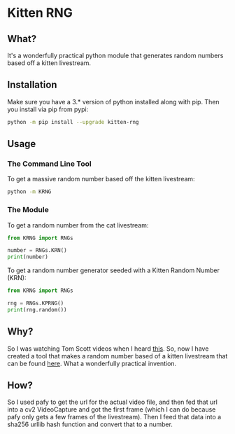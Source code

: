 # Kitten RNG

## What?

It's a wonderfully practical python module that generates random numbers based off a kitten livestream. 

## Installation

Make sure you have a 3.* version of python installed along with pip. Then you install via pip from pypi:
```bash
python -m pip install --upgrade kitten-rng
```

## Usage

### The Command Line Tool

To get a massive random number based off the kitten livestream:

```bash
python -m KRNG
```

### The Module

To get a random number from the cat livestream:

```python
from KRNG import RNGs

number = RNGs.KRN()
print(number)
```

To get a random number generator seeded with a Kitten Random Number (KRN):

```python
from KRNG import RNGs

rng = RNGs.KPRNG()
print(rng.random())
```

## Why?

So I was watching Tom Scott videos when I heard [this](https://youtu.be/1cUUfMeOijg). So, now I have created a tool that makes a random number based of a kitten livestream that can be found [here](https://www.youtube.com/watch?v=M5huFQWHyVI). What a wonderfully practical invention.

## How?

So I used pafy to get the url for the actual video file, and then fed that url into a cv2 VideoCapture and got the first frame (which I can do because pafy only gets a few frames of the livestream). Then I feed that data into a sha256 urllib hash function and convert that to a number.
